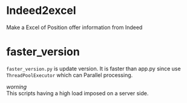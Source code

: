 # Indeed2excel
Make a Excel of Position offer information from Indeed

# faster_version  
`faster_version.py` is update version. It is faster than app.py since use `ThreadPoolExecutor` which can Parallel processing.  
  
_worning_  
This scripts having a high load imposed on a server side.
